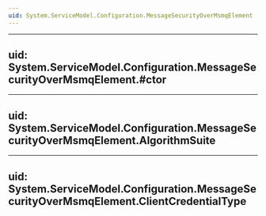 ```yaml
---
uid: System.ServiceModel.Configuration.MessageSecurityOverMsmqElement
---
```


---
uid: System.ServiceModel.Configuration.MessageSecurityOverMsmqElement.#ctor
---

---
uid: System.ServiceModel.Configuration.MessageSecurityOverMsmqElement.AlgorithmSuite
---

---
uid: System.ServiceModel.Configuration.MessageSecurityOverMsmqElement.ClientCredentialType
---
